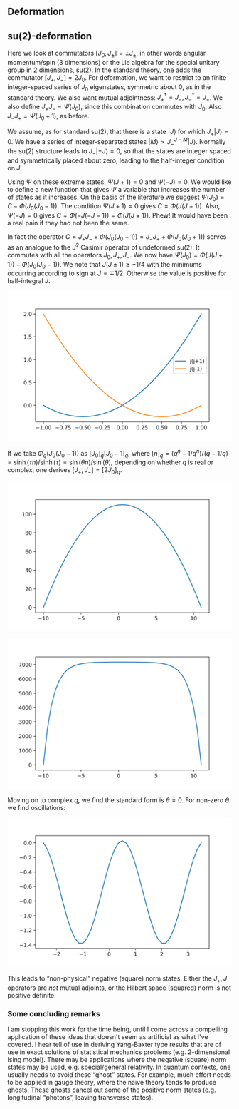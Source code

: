 <article>

# Deformation

## su(2)-deformation

Here we look at commutators $[J_0,J_\pm]=\pm J_\pm$, in other words angular momentum/spin (3 dimensions) or the Lie algebra for the special unitary group in 2 dimensions, su(2). In the standard theory, one adds the commutator $[J_+,J_-]=2J_0$. For deformation, we want to restrict to an finite integer-spaced series of $J_0$ eigenstates, symmetric about 0, as in the standard theory. We also want mutual adjointness: $J_+^\dagger=J_-,J_-^\dagger=J_+$. We also define $J_+J_-=\Psi(J_0)$, since this combination commutes with $J_0$. Also $J_-J_+=\Psi(J_0+1)$, as before.

We assume, as for standard su(2), that there is a state $|J\rangle$ for which $J_+|J\rangle=0$. We have a series of integer-separated states $|M\rangle\propto J_-^{J-M}|J\rangle$. Normally the su(2) structure leads to $J_-|-J\rangle=0$, so that the states are integer spaced and symmetrically placed about zero, leading to the half-integer condition on $J$.

Using $\Psi$ on these extreme states, $\Psi(J+1)=0$ and $\Psi(-J)=0$. We would like to define a new function that gives $\Psi$ a variable that increases the number of states as it increases. On the basis of the literature we suggest $\Psi(J_0)=C-\Phi(J_0(J_0-1))$. The condition $\Psi(J+1)=0$ gives $C=\Phi(J(J+1))$. Also, $\Psi(-J)=0$ gives $C=\Phi(-J(-J-1))=\Phi(J(J+1))$. Phew! It would have been a real pain if they had not been the same.

In fact the operator $C=J_+J_-+\Phi(J_0(J_0-1))=J_-J_++\Phi(J_0(J_0+1))$ serves as an analogue to the $J^2$ Casimir operator of undeformed su(2). It commutes with all the operators $J_0,J_+,J_-$. We now have $\Psi(J_0)=\Phi(J(J+1))-\Phi(J_0(J_0-1))$. We note that $J(J\pm1)\ge-1/4$ with the minimums occurring according to sign at $J=\mp1/2$. Otherwise the value is positive for half-integral $J$.

![The functions $j(j+1)$ and $j(j-1)$.](4.1.svg)

If we take $\Phi_q(J_0(J_0-1))$ as $[J_0]_q[J_0-1]_q$, where $[n]_q=(q^n-1/q^n)/(q-1/q)=\sinh(\tau n)/\sinh(\tau)=\sin(\theta n)/\sin(\theta)$, depending on whether $q$ is real or complex, one derives $[J_+,J_-]=[2J_0]_q$.

![$\Psi$ for $q=1,J=10$ as in standard quantum mechanics](4.2.svg)

![$\Psi$ for $q=1.5,J=10$](4.3.svg)

Moving on to complex $q$, we find the standard form is $\theta=0$. For non-zero $\theta$ we find oscillations:

![$J=5/2,\theta=1$](4.4.svg)

This leads to “non-physical” negative (square) norm states. Either the $J_+,J_-$ operators are _not_ mutual adjoints, or the Hilbert space (squared) norm is not positive definite.

### Some concluding remarks

I am stopping this work for the time being, until I come across a compelling application of these ideas that doesn't seem as artificial as what I've covered. I hear tell of use in deriving Yang-Baxter type results that are of use in exact solutions of statistical mechanics problems (e.g. 2-dimensional Ising model). There may be applications where the negative (square) norm states may be used, e.g. special/general relativity. In quantum contexts, one usually needs to avoid these “ghost” states. For example, much effort needs to be applied in gauge theory, where the na&iuml;ve theory tends to produce ghosts. These ghosts cancel out some of the positive norm states (e.g. longitudinal “photons”, leaving transverse states).

</article>
